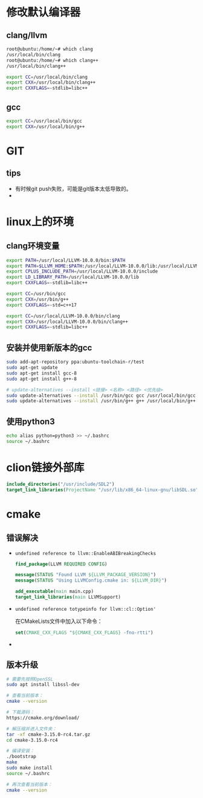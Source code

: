 

# 修改默认编译器

## clang/llvm

```bash
root@ubuntu:/home/~# which clang
/usr/local/bin/clang
root@ubuntu:/home/~# which clang++
/usr/local/bin/clang++

export CC=/usr/local/bin/clang
export CXX=/usr/local/bin/clang++
export CXXFLAGS=-stdlib=libc++
```

## gcc

```bash
export CC=/usr/local/bin/gcc
export CXX=/usr/local/bin/g++
```

# GIT

## tips

- 有时候git push失败，可能是git版本太低导致的。
- 

# linux上的环境

## clang环境变量

```bash
export PATH=/usr/local/LLVM-10.0.0/bin:$PATH
export PATH=$LLVM_HOME:$PATH:/usr/local/LLVM-10.0.0/lib:/usr/local/LLVM-10.0.0/include 
export CPLUS_INCLUDE_PATH=/usr/local/LLVM-10.0.0/include
export LD_LIBRARY_PATH=/usr/local/LLVM-10.0.0/lib
export CXXFLAGS=-stdlib=libc++

export CC=/usr/bin/gcc
export CXX=/usr/bin/g++
export CXXFLAGS=-std=c++17

export CC=/usr/local/LLVM-10.0.0/bin/clang
export CXX=/usr/local/LLVM-10.0.0/bin/clang++
export CXXFLAGS=-stdlib=libc++
```

## 安装并使用新版本的gcc

```bash
sudo add-apt-repository ppa:ubuntu-toolchain-r/test 
sudo apt-get update 
sudo apt-get install gcc-8
sudo apt-get install g++-8

# update-alternatives --install <链接> <名称> <路径> <优先级>
sudo update-alternatives --install /usr/bin/gcc gcc /usr/local/bin/gcc 50
sudo update-alternatives --install /usr/bin/g++ g++ /usr/local/bin/g++ 50
```

## 使用python3

```bash
echo alias python=python3 >> ~/.bashrc
source ~/.bashrc
```

# clion链接外部库

```cmake
include_directories("/usr/include/SDL2")
target_link_libraries(ProjectName "/usr/lib/x86_64-linux-gnu/libSDL.so")
```

# cmake

## 错误解决

- `undefined reference to llvm::EnableABIBreakingChecks`

  ```cmake
  find_package(LLVM REQUIRED CONFIG)
  
  message(STATUS "Found LLVM ${LLVM_PACKAGE_VERSION}")
  message(STATUS "Using LLVMConfig.cmake in: ${LLVM_DIR}")
  
  add_executable(main main.cpp)
  target_link_libraries(main LLVMSupport)
  ```

- `undefined reference totypeinfo for llvm::cl::Option'`

  在CMakeLists文件中加入以下命令：

  ```cmake
  set(CMAKE_CXX_FLAGS "${CMAKE_CXX_FLAGS} -fno-rtti")
  ```

- 

## 版本升级

```bash
# 需要先按照OpenSSL
sudo apt install libssl-dev

# 查看当前版本：
cmake --version

# 下载源码：
https://cmake.org/download/

# 解压缩并进入文件夹：
tar -xf cmake-3.15.0-rc4.tar.gz
cd cmake-3.15.0-rc4

# 编译安装：
./bootstrap
make
sudo make install
source ~/.bashrc

# 再次查看当前版本：
cmake --version
```

